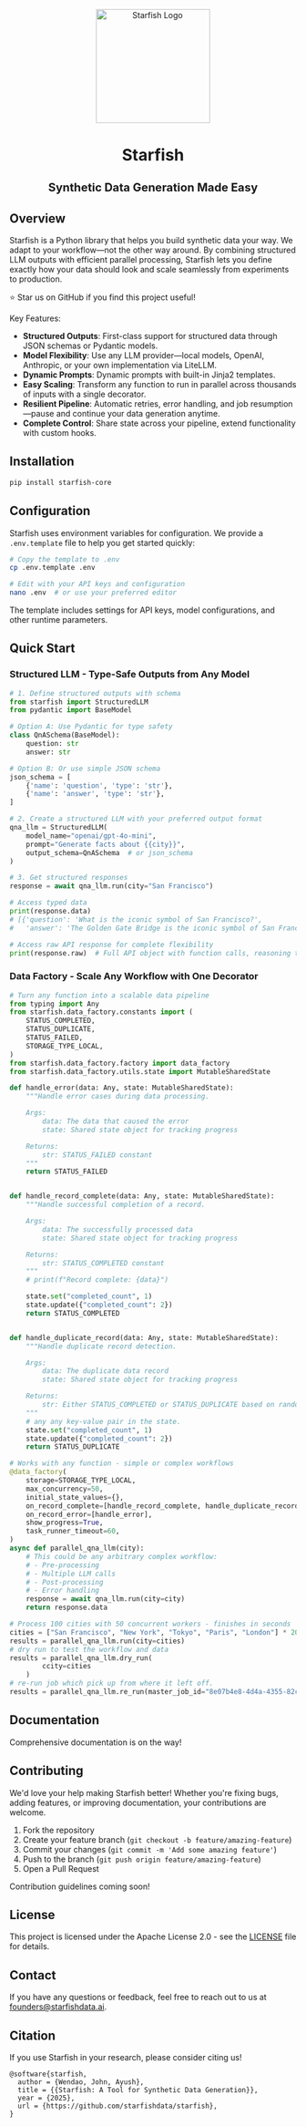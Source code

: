 <p align="center">
  <img src="https://github.com/user-attachments/assets/3bec9453-0581-4d33-acbd-0f4e6954d8c8" alt="Starfish Logo" width="200"/>
</p>
<h1 align="center">Starfish</h1>
<h2 align="center" style="font-size: 20px; margin-bottom: 10px">Synthetic Data Generation Made Easy</h2>


## Overview

Starfish is a Python library that helps you build synthetic data your way. We adapt to your workflow—not the other way around. By combining structured LLM outputs with efficient parallel processing, Starfish lets you define exactly how your data should look and scale seamlessly from experiments to production.
   
⭐ Star us on GitHub if you find this project useful!

Key Features:
- **Structured Outputs**: First-class support for structured data through JSON schemas or Pydantic models.
- **Model Flexibility**: Use any LLM provider—local models, OpenAI, Anthropic, or your own implementation via LiteLLM.
- **Dynamic Prompts**: Dynamic prompts with built-in Jinja2 templates.
- **Easy Scaling**: Transform any function to run in parallel across thousands of inputs with a single decorator.
- **Resilient Pipeline**: Automatic retries, error handling, and job resumption—pause and continue your data generation anytime.
- **Complete Control**: Share state across your pipeline, extend functionality with custom hooks.

## Installation

```bash
pip install starfish-core
```

## Configuration

Starfish uses environment variables for configuration. We provide a `.env.template` file to help you get started quickly:

```bash
# Copy the template to .env
cp .env.template .env

# Edit with your API keys and configuration
nano .env  # or use your preferred editor
```

The template includes settings for API keys, model configurations, and other runtime parameters.

## Quick Start

### Structured LLM - Type-Safe Outputs from Any Model

```python
# 1. Define structured outputs with schema
from starfish import StructuredLLM
from pydantic import BaseModel

# Option A: Use Pydantic for type safety
class QnASchema(BaseModel):
    question: str
    answer: str

# Option B: Or use simple JSON schema
json_schema = [
    {'name': 'question', 'type': 'str'},
    {'name': 'answer', 'type': 'str'}, 
]

# 2. Create a structured LLM with your preferred output format
qna_llm = StructuredLLM(
    model_name="openai/gpt-4o-mini",
    prompt="Generate facts about {{city}}",
    output_schema=QnASchema  # or json_schema
)

# 3. Get structured responses
response = await qna_llm.run(city="San Francisco")

# Access typed data
print(response.data)
# [{'question': 'What is the iconic symbol of San Francisco?',
#   'answer': 'The Golden Gate Bridge is the iconic symbol of San Francisco, completed in 1937.'}]

# Access raw API response for complete flexibility
print(response.raw)  # Full API object with function calls, reasoning tokens, etc.
```

### Data Factory - Scale Any Workflow with One Decorator

```python
# Turn any function into a scalable data pipeline
from typing import Any
from starfish.data_factory.constants import (
    STATUS_COMPLETED,
    STATUS_DUPLICATE,
    STATUS_FAILED,
    STORAGE_TYPE_LOCAL,
)
from starfish.data_factory.factory import data_factory
from starfish.data_factory.utils.state import MutableSharedState

def handle_error(data: Any, state: MutableSharedState):
    """Handle error cases during data processing.

    Args:
        data: The data that caused the error
        state: Shared state object for tracking progress

    Returns:
        str: STATUS_FAILED constant
    """
    return STATUS_FAILED


def handle_record_complete(data: Any, state: MutableSharedState):
    """Handle successful completion of a record.

    Args:
        data: The successfully processed data
        state: Shared state object for tracking progress

    Returns:
        str: STATUS_COMPLETED constant
    """
    # print(f"Record complete: {data}")

    state.set("completed_count", 1)
    state.update({"completed_count": 2})
    return STATUS_COMPLETED


def handle_duplicate_record(data: Any, state: MutableSharedState):
    """Handle duplicate record detection.

    Args:
        data: The duplicate data record
        state: Shared state object for tracking progress

    Returns:
        str: Either STATUS_COMPLETED or STATUS_DUPLICATE based on random chance
    """
    # any any key-value pair in the state.
    state.set("completed_count", 1)
    state.update({"completed_count": 2})
    return STATUS_DUPLICATE

# Works with any function - simple or complex workflows
@data_factory(
    storage=STORAGE_TYPE_LOCAL,
    max_concurrency=50,
    initial_state_values={},
    on_record_complete=[handle_record_complete, handle_duplicate_record],
    on_record_error=[handle_error],
    show_progress=True,
    task_runner_timeout=60,
)
async def parallel_qna_llm(city):
    # This could be any arbitrary complex workflow:
    # - Pre-processing
    # - Multiple LLM calls
    # - Post-processing
    # - Error handling
    response = await qna_llm.run(city=city)
    return response.data

# Process 100 cities with 50 concurrent workers - finishes in seconds
cities = ["San Francisco", "New York", "Tokyo", "Paris", "London"] * 20
results = parallel_qna_llm.run(city=cities)
# dry run to test the workflow and data
results = parallel_qna_llm.dry_run(
        ccity=cities
    )
# re-run job which pick up from where it left off.
results = parallel_qna_llm.re_run(master_job_id="8e07b4e8-4d4a-4355-82c3-04a5391ddbf5")
```

## Documentation

Comprehensive documentation is on the way!

## Contributing

We'd love your help making Starfish better! Whether you're fixing bugs, adding features, or improving documentation, your contributions are welcome.

1. Fork the repository
2. Create your feature branch (`git checkout -b feature/amazing-feature`)
3. Commit your changes (`git commit -m 'Add some amazing feature'`)
4. Push to the branch (`git push origin feature/amazing-feature`)
5. Open a Pull Request

Contribution guidelines coming soon!

## License

This project is licensed under the Apache License 2.0 - see the [LICENSE](LICENSE) file for details.

## Contact

If you have any questions or feedback, feel free to reach out to us at [founders@starfishdata.ai](mailto:founders@starfishdata.ai).

## Citation

If you use Starfish in your research, please consider citing us!

```
@software{starfish,
  author = {Wendao, John, Ayush},
  title = {{Starfish: A Tool for Synthetic Data Generation}},
  year = {2025},
  url = {https://github.com/starfishdata/starfish},
}
```

